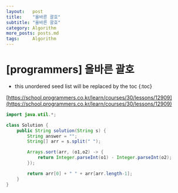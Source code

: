 ```yaml
---
layout:   post
title:    "올바른 괄호"
subtitle: "올바른 괄호"
category: Algorithm
more_posts: posts.md
tags:     Algorithm
---
```

# [programmers] 올바른 괄호

<!--more-->
<!-- Table of contents -->
* this unordered seed list will be replaced by the toc
{:toc}

[https://school.programmers.co.kr/learn/courses/30/lessons/12909](https://school.programmers.co.kr/learn/courses/30/lessons/12909)


```java
import java.util.*;

class Solution {
    public String solution(String s) {
        String answer = "";
        String[] arr = s.split(" ");

        Arrays.sort(arr, (o1,o2) -> {
            return Integer.parseInt(o1) - Integer.parseInt(o2);
        });

        return arr[0] + " " + arr[arr.length-1];
    }
}
```